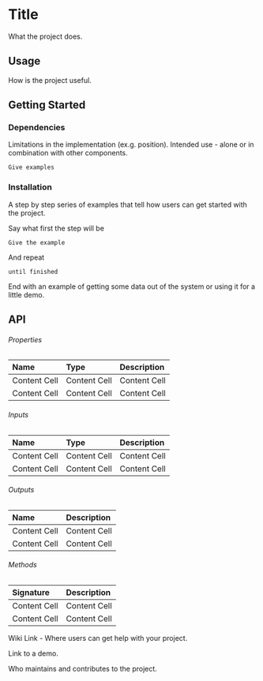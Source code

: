 # Title
What the project does.

## Usage
How is the project useful.

## Getting Started


### Dependencies
Limitations in the implementation (ex.g. position). Intended use - alone or in combination with other components.

```
Give examples
```

### Installation

A step by step series of examples that tell how users can get started with the project.

Say what first the step will be

```
Give the example
```

And repeat

```
until finished
```

End with an example of getting some data out of the system or using it for a little demo.


## API


###### Properties

| Name | Type | Description |
| :--- | :--- | :--- |
| Content Cell  | Content Cell  | Content Cell |
| Content Cell  | Content Cell  | Content Cell |

###### Inputs

| Name | Type | Description |
| :--- |:--- | :--- |
| Content Cell  | Content Cell  | Content Cell |
| Content Cell  | Content Cell  | Content Cell |


###### Outputs

| Name | Description |
| :--- | :--- | 
| Content Cell  | Content Cell  |
| Content Cell  | Content Cell  |


###### Methods

| Signature | Description |
| :--- | :--- | 
| Content Cell  | Content Cell  |
| Content Cell  | Content Cell  |




Wiki Link - Where users can get help with your project.

Link to a demo.

Who maintains and contributes to the project.


